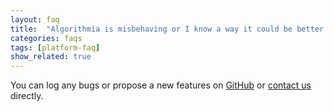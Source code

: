 ```yaml
---
layout: faq
title:  "Algorithmia is misbehaving or I know a way it could be better."
categories: faqs
tags: [platform-faq]
show_related: true
---
```


You can log any bugs or propose a new features on [GitHub](https://github.com/algorithmiaio/dev-center/issues) or [contact us](/contact) directly.

